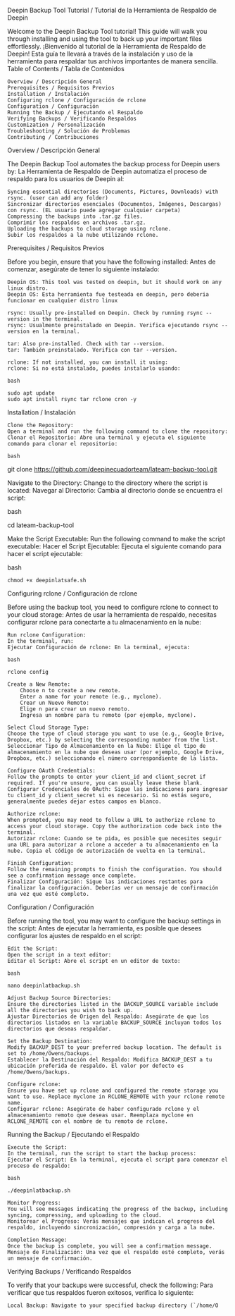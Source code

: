 Deepin Backup Tool Tutorial / Tutorial de la Herramienta de Respaldo de Deepin

Welcome to the Deepin Backup Tool tutorial! This guide will walk you through installing and using the tool to back up your important files effortlessly.
¡Bienvenido al tutorial de la Herramienta de Respaldo de Deepin! Esta guía te llevará a través de la instalación y uso de la herramienta para respaldar tus archivos importantes de manera sencilla.
Table of Contents / Tabla de Contenidos

    Overview / Descripción General
    Prerequisites / Requisitos Previos
    Installation / Instalación
    Configuring rclone / Configuración de rclone
    Configuration / Configuración
    Running the Backup / Ejecutando el Respaldo
    Verifying Backups / Verificando Respaldos
    Customization / Personalización
    Troubleshooting / Solución de Problemas
    Contributing / Contribuciones

Overview / Descripción General

The Deepin Backup Tool automates the backup process for Deepin users by:
La Herramienta de Respaldo de Deepin automatiza el proceso de respaldo para los usuarios de Deepin al:

    Syncing essential directories (Documents, Pictures, Downloads) with rsync. (user can add any folder)
    Sincronizar directorios esenciales (Documentos, Imágenes, Descargas) con rsync. (EL usuario puede agregar cualquier carpeta)
    Compressing the backups into .tar.gz files.
    Comprimir los respaldos en archivos .tar.gz.
    Uploading the backups to cloud storage using rclone.
    Subir los respaldos a la nube utilizando rclone.

Prerequisites / Requisitos Previos

Before you begin, ensure that you have the following installed:
Antes de comenzar, asegúrate de tener lo siguiente instalado:

    Deepin OS: This tool was tested on deepin, but it should work on any linux distro.
    Deepin OS: Esta herramienta fue testeada en deepin, pero deberia funcionar en cualquier distro linux

    rsync: Usually pre-installed on Deepin. Check by running rsync --version in the terminal.
    rsync: Usualmente preinstalado en Deepin. Verifica ejecutando rsync --version en la terminal.

    tar: Also pre-installed. Check with tar --version.
    tar: También preinstalado. Verifica con tar --version.

    rclone: If not installed, you can install it using:
    rclone: Si no está instalado, puedes instalarlo usando:

    bash

    sudo apt update
    sudo apt install rsync tar rclone cron -y

Installation / Instalación

    Clone the Repository:
    Open a terminal and run the following command to clone the repository:
    Clonar el Repositorio: Abre una terminal y ejecuta el siguiente comando para clonar el repositorio:

    bash

git clone https://github.com/deepinecuadorteam/lateam-backup-tool.git

Navigate to the Directory:
Change to the directory where the script is located:
Navegar al Directorio: Cambia al directorio donde se encuentra el script:

bash

cd lateam-backup-tool

Make the Script Executable:
Run the following command to make the script executable:
Hacer el Script Ejecutable: Ejecuta el siguiente comando para hacer el script ejecutable:

bash

    chmod +x deepinlatsafe.sh

Configuring rclone / Configuración de rclone

Before using the backup tool, you need to configure rclone to connect to your cloud storage:
Antes de usar la herramienta de respaldo, necesitas configurar rclone para conectarte a tu almacenamiento en la nube:

    Run rclone Configuration:
    In the terminal, run:
    Ejecutar Configuración de rclone: En la terminal, ejecuta:

    bash

    rclone config

    Create a New Remote:
        Choose n to create a new remote.
        Enter a name for your remote (e.g., myclone).
        Crear un Nuevo Remoto:
        Elige n para crear un nuevo remoto.
        Ingresa un nombre para tu remoto (por ejemplo, myclone).

    Select Cloud Storage Type:
    Choose the type of cloud storage you want to use (e.g., Google Drive, Dropbox, etc.) by selecting the corresponding number from the list.
    Seleccionar Tipo de Almacenamiento en la Nube: Elige el tipo de almacenamiento en la nube que deseas usar (por ejemplo, Google Drive, Dropbox, etc.) seleccionando el número correspondiente de la lista.

    Configure OAuth Credentials:
    Follow the prompts to enter your client_id and client_secret if required. If you're unsure, you can usually leave these blank.
    Configurar Credenciales de OAuth: Sigue las indicaciones para ingresar tu client_id y client_secret si es necesario. Si no estás seguro, generalmente puedes dejar estos campos en blanco.

    Authorize rclone:
    When prompted, you may need to follow a URL to authorize rclone to access your cloud storage. Copy the authorization code back into the terminal.
    Autorizar rclone: Cuando se te pida, es posible que necesites seguir una URL para autorizar a rclone a acceder a tu almacenamiento en la nube. Copia el código de autorización de vuelta en la terminal.

    Finish Configuration:
    Follow the remaining prompts to finish the configuration. You should see a confirmation message once complete.
    Finalizar Configuración: Sigue las indicaciones restantes para finalizar la configuración. Deberías ver un mensaje de confirmación una vez que esté completo.

Configuration / Configuración

Before running the tool, you may want to configure the backup settings in the script:
Antes de ejecutar la herramienta, es posible que desees configurar los ajustes de respaldo en el script:

    Edit the Script:
    Open the script in a text editor:
    Editar el Script: Abre el script en un editor de texto:

    bash

    nano deepinlatbackup.sh

    Adjust Backup Source Directories:
    Ensure the directories listed in the BACKUP_SOURCE variable include all the directories you wish to back up.
    Ajustar Directorios de Origen del Respaldo: Asegúrate de que los directorios listados en la variable BACKUP_SOURCE incluyan todos los directorios que deseas respaldar.

    Set the Backup Destination:
    Modify BACKUP_DEST to your preferred backup location. The default is set to /home/Owens/backups.
    Establecer la Destinación del Respaldo: Modifica BACKUP_DEST a tu ubicación preferida de respaldo. El valor por defecto es /home/Owens/backups.

    Configure rclone:
    Ensure you have set up rclone and configured the remote storage you want to use. Replace myclone in RCLONE_REMOTE with your rclone remote name.
    Configurar rclone: Asegúrate de haber configurado rclone y el almacenamiento remoto que deseas usar. Reemplaza myclone en RCLONE_REMOTE con el nombre de tu remoto de rclone.

Running the Backup / Ejecutando el Respaldo

    Execute the Script:
    In the terminal, run the script to start the backup process:
    Ejecutar el Script: En la terminal, ejecuta el script para comenzar el proceso de respaldo:

    bash

    ./deepinlatbackup.sh

    Monitor Progress:
    You will see messages indicating the progress of the backup, including syncing, compressing, and uploading to the cloud.
    Monitorear el Progreso: Verás mensajes que indican el progreso del respaldo, incluyendo sincronización, compresión y carga a la nube.

    Completion Message:
    Once the backup is complete, you will see a confirmation message.
    Mensaje de Finalización: Una vez que el respaldo esté completo, verás un mensaje de confirmación.

Verifying Backups / Verificando Respaldos

To verify that your backups were successful, check the following:
Para verificar que tus respaldos fueron exitosos, verifica lo siguiente:

    Local Backup: Navigate to your specified backup directory (`/home/O
